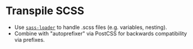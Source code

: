 # Transpile SCSS

* Use [`sass-loader`](https://webpack.js.org/loaders/sass-loader/) to handle .scss files (e.g. variables, nesting).
* Combine with "autoprefixer" via PostCSS for backwards compatibility via prefixes.
